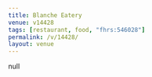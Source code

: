 ```yaml
---
title: Blanche Eatery
venue: v14428
tags: [restaurant, food, "fhrs:546028"]
permalink: /v/14428/
layout: venue
---
```

null